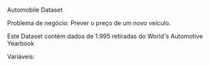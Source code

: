 Automobile Dataset

Problema de negócio: Prever o preço de um novo veículo.

Este Dataset contém dados de 1.995 retiradas do World's Automotive Yearbook

Variáveis:


